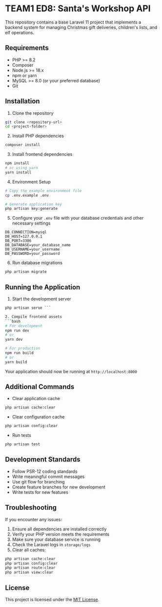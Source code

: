 # TEAM1 ED8: Santa's Workshop API

This repository contains a base Laravel 11 project that implements a backend system for managing Christmas gift deliveries, children's lists, and elf operations.

## Requirements

- PHP >= 8.2
- Composer
- Node.js >= 18.x
- npm or yarn
- MySQL >= 8.0 (or your preferred database)
- Git

## Installation

1. Clone the repository
```bash
git clone <repository-url>
cd <project-folder>
```

2. Install PHP dependencies
```bash
composer install
```

3. Install frontend dependencies
```bash
npm install
# or using yarn
yarn install
```

4. Environment Setup
```bash
# Copy the example environment file
cp .env.example .env

# Generate application key
php artisan key:generate
```

5. Configure your `.env` file with your database credentials and other necessary settings
```env
DB_CONNECTION=mysql
DB_HOST=127.0.0.1
DB_PORT=3306
DB_DATABASE=your_database_name
DB_USERNAME=your_username
DB_PASSWORD=your_password
```

6. Run database migrations
```bash
php artisan migrate
```

## Running the Application

1. Start the development server
```bash
php artisan serve ```

2. Compile frontend assets
```bash
# For development
npm run dev
# or
yarn dev

# For production
npm run build
# or
yarn build
```

Your application should now be running at `http://localhost:8000`

## Additional Commands

- Clear application cache
```bash
php artisan cache:clear
```

- Clear configuration cache
```bash
php artisan config:clear
```

- Run tests
```bash
php artisan test
```

## Development Standards

- Follow PSR-12 coding standards
- Write meaningful commit messages
- Use git flow for branching
- Create feature branches for new development
- Write tests for new features

## Troubleshooting

If you encounter any issues:

1. Ensure all dependencies are installed correctly
2. Verify your PHP version meets the requirements
3. Make sure your database service is running
4. Check the Laravel logs in `storage/logs`
5. Clear all caches:
```bash
php artisan cache:clear
php artisan config:clear
php artisan route:clear
php artisan view:clear
```

## License

This project is licensed under the [MIT License](LICENSE).

